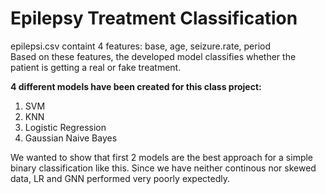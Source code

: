 # Epilepsy Treatment Classification

epilepsi.csv containt 4 features: base, age, seizure.rate, period  
Based on these features, the developed model classifies whether the patient is getting a real or fake treatment.  

**4 different models have been created for this class project:**  

1) SVM
2) KNN
3) Logistic Regression
4) Gaussian Naive Bayes

We wanted to show that first 2 models are the best approach for a simple binary classification like this. Since we have neither continous nor skewed data, LR and GNN performed very poorly expectedly.
